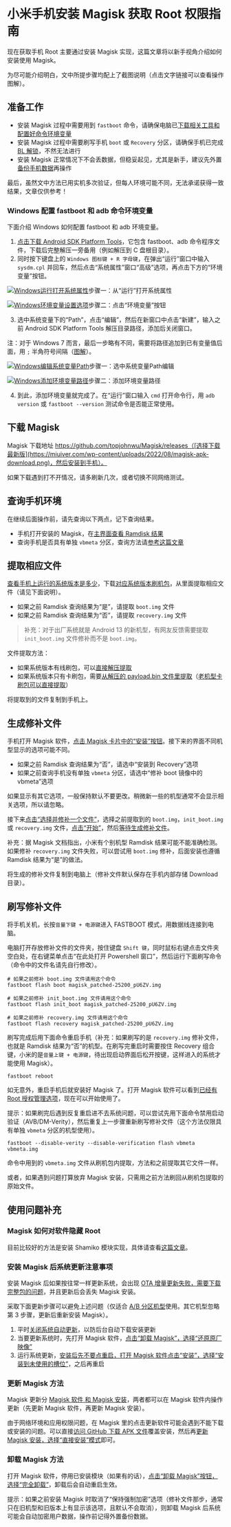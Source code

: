 # 小米手机安装 Magisk 获取 Root 权限指南

现在获取手机 Root 主要通过安装 Magisk 实现，这篇文章将以新手视角介绍如何安装使用 Magisk。

为尽可能介绍明白，文中所提步骤均配上了截图说明（点击文字链接可以查看操作图解）。

## 准备工作

- 安装 Magisk 过程中需要用到 `fastboot` 命令，请确保电脑已[下载相关工具和配置好命令环境变量](https://miuiver.com/add-fastboot-and-adb-environment-variables/)
- 安装 Magisk 过程中需要刷写手机 `boot` 或 `Recovery` 分区，请确保手机已完成 [BL 解锁](https://miuiver.com/how-to-unlock-xiaomi-phone/)，不然无法进行
- 安装 Magisk 正常情况下不会丢数据，但稳妥起见，尤其是新手，建议先外置[备份手机数据](https://miuiver.com/mi-phone-data-backup/)再操作

最后，虽然文中方法已用实机多次验证，但每人环境可能不同，无法承诺获得一致结果，文章仅供参考！

### Windows 配置 fastboot 和 adb 命令环境变量

下面介绍 Windows 如何配置 fastboot 和 adb 环境变量。

1. [点击下载 Android SDK Platform Tools](https://dl.google.com/android/repository/platform-tools-latest-windows.zip)，它包含 fastboot、adb 命令程序文件，下载后完整解压一旁备用（例如解压到 C 盘根目录）。
2. 同时按下键盘上的 `Windows 图标键 + R 字母键`，在弹出“运行”窗口中输入 `sysdm.cpl` 并回车，然后点击“系统属性”窗口“高级”选项，再点击下方的“环境变量”按钮。

[![Windows运行打开系统属性](https://miuiver.com/wp-content/uploads/2022/07/sysdm-cpl.png)](https://miuiver.com/wp-content/uploads/2022/07/sysdm-cpl.png)步骤一：从“运行”打开系统属性

[![Windows环境变量设置选项](https://miuiver.com/wp-content/uploads/2022/07/environment-variables-button.png)](https://miuiver.com/wp-content/uploads/2022/07/environment-variables-button.png)步骤二：点击“环境变量”按钮

3. 选中系统变量下的“Path”，点击“编辑”，然后在新窗口中点击“新建”，输入之前 Android SDK Platform Tools 解压目录路径，添加后关闭窗口。

注：对于 Windows 7 而言，最后一步略有不同，需要将路径追加到已有变量值后面，用 `;` 半角符号间隔（[图解](https://miuiver.com/wp-content/uploads/2022/07/add-environment-variables-win7.png)）。

[![Windows编辑系统变量Path](https://miuiver.com/wp-content/uploads/2022/07/edit-environment-variables.png)](https://miuiver.com/wp-content/uploads/2022/07/edit-environment-variables.png)步骤一：选中系统变量Path编辑

[![Windows添加环境变量路径](https://miuiver.com/wp-content/uploads/2022/07/add-environment-variables.png)](https://miuiver.com/wp-content/uploads/2022/07/add-environment-variables.png)步骤二：添加环境变量路径

4. 到此，添加环境变量就完成了。在“运行”窗口输入 `cmd` 打开命令行，用 `adb version` 或 `fastboot --version` 测试命令是否能正常使用。



## 下载 Magisk

Magisk 下载地址 https://github.com/topjohnwu/Magisk/releases（[选择下载最新版](https://miuiver.com/wp-content/uploads/2022/08/magisk-apk-download.png)，然后安装到手机）。

如果下载遇到打不开情况，请多刷新几次，或者切换不同网络测试。

## 查询手机环境

在继续后面操作前，请先查询以下两点，记下查询结果。

- 手机打开安装的 Magisk，在[主界面查看 Ramdisk 结果](https://miuiver.com/wp-content/uploads/2022/08/check-phone-ramdisk.png)
- 查询手机是否具有单独 `vbmeta` 分区，查询方法请[参考这篇文章](https://miuiver.com/existence-of-vbmeta-partition/)

## 提取相应文件

[查看手机上运行的系统版本是多少](https://miuiver.com/wp-content/uploads/2022/08/view-miui-version.png)，下载[对应系统版本刷机包](https://miuiver.com/)，从里面提取相应文件（请见下面说明）。

- 如果之前 Ramdisk 查询结果为“是”，请提取 `boot.img` 文件
- 如果之前 Ramdisk 查询结果为“否”，请提取 `recovery.img` 文件

> 补充：对于出厂系统就是 Android 13 的新机型，有网友反馈需要提取 `init_boot.img` 文件修补而不是 `boot.img`。

文件提取方法：

- 如果系统版本有线刷包，可以[直接解压提取](https://miuiver.com/wp-content/uploads/2022/08/extract-boot-img-from-fastboot-rom.png)
- 如果系统版本只有卡刷包，需要[从解压的 payload.bin 文件里提取](https://miuiver.com/extracting-boot-img/)（[老机型卡刷包可以直接提取](https://miuiver.com/wp-content/uploads/2022/08/extract-boot-img-from-recovery-rom.png)）

将提取到的文件复制到手机上。

## 生成修补文件

手机打开 Magisk 软件，[点击 Magisk 卡片中的“安装”按钮](https://miuiver.com/wp-content/uploads/2022/08/magisk-installation-button.jpg)。接下来的界面不同机型显示的选项可能不同。

- 如果之前 Ramdisk 查询结果为“否”，请选中“安装到 Recovery”选项
- 如果之前查询手机没有单独 `vbmeta` 分区，请选中“修补 boot 镜像中的 vbmeta”选项

如果显示有其它选项，一般保持默认不要更改。稍微新一些的机型通常不会显示相关选项，所以请忽略。

接下来[点击“选择并修补一个文件”](https://miuiver.com/wp-content/uploads/2022/08/magisk-select-and-patch-a-file.jpg)，选择之前提取到的 `boot.img`，`init_boot.img` 或 `recovery.img` 文件，[点击“开始”](https://miuiver.com/wp-content/uploads/2022/08/magisk-start-installation.jpg)，然后[等待生成修补文件](https://miuiver.com/wp-content/uploads/2022/08/magisk-output-file.jpg)。

补充：据 Magisk 文档指出，小米有个别机型 Ramdisk 结果可能不能准确检测。如果修补 `recovery.img` 文件失败，可以尝试用 `boot.img` 修补，后面安装也遵循 Ramdisk 结果为“是”的做法。

将生成的修补文件复制到电脑上（修补文件默认保存在手机内部存储 Download 目录）。

## 刷写修补文件

将手机关机，长按`音量下键 + 电源键`进入 FASTBOOT 模式，用数据线连接到电脑。

电脑打开存放修补文件的文件夹，按住键盘 `Shift 键`，同时鼠标右键点击文件夹空白处，在右键菜单点击“在此处打开 Powershell 窗口”，然后运行下面刷写命令（命令中的文件名请先自行修改）。

```
# 如果之前修补 boot.img 文件请用这个命令
fastboot flash boot magisk_patched-25200_pU6ZV.img

# 如果之前修补 init_boot.img 文件请用这个命令
fastboot flash init_boot magisk_patched-25200_pU6ZV.img

# 如果之前修补 recovery.img 文件请用这个命令
fastboot flash recovery magisk_patched-25200_pU6ZV.img
```

刷写完成后用下面命令重启手机（补充：如果刷写的是 `recovery.img` 修补文件，也就是 Ramdisk 结果为“否”的机型。在刷写完重启时需要按住 Recovery 组合键，小米的是`音量上键 + 电源键`，待出现启动界面后松开按键，这样进入的系统才能使用 Magisk）。

```
fastboot reboot
```

如无意外，重启手机后就安装好 Magisk 了。打开 Magisk 软件可以看到[已经有 Root 授权管理选项](https://miuiver.com/wp-content/uploads/2022/08/magisk-root-access-management.png)，现在可以开始使用了。

提示：如果刷完后遇到反复重启进不去系统问题，可以尝试先用下面命令禁用启动验证（AVB/DM-Verity），然后重复上一步骤重新刷写修补文件（这个方法仅限具有单独 `vbmeta` 分区的机型使用）。

```
fastboot --disable-verity --disable-verification flash vbmeta vbmeta.img
```

命令中用到的 `vbmeta.img` 文件从刷机包内提取，方法和之前提取其它文件一样。

或者，如果遇到问题打算放弃 Magisk 安装，只需用之前方法刷回从刷机包提取的原始文件。

## 使用问题补充

### Magisk 如何对软件隐藏 Root

目前比较好的方法是安装 Shamiko 模块实现，具体请查看[这篇文章](https://miuiver.com/magisk-installation-shamiko/)。

### 安装 Magisk 后系统更新注意事项

安装 Magisk 后如果按往常一样更新系统，会出现 [OTA 增量更新失败，需要下载完整包的问题](https://miuiver.com/wp-content/uploads/2022/08/miui-ota-update-failed.png)，并且更新后会丢失 Magisk 安装。

采取下面更新步骤可以避免上述问题（仅适合 [A/B 分区机型](https://miuiver.com/checks-for-ab-partitions-support/)使用。其它机型忽略第 3 步骤，更新后重新安装 Magisk）。

1. 平时[关闭系统自动更新](https://miuiver.com/wp-content/uploads/2021/04/miui-disable-auto-update.png)，以防后台自动下载安装更新
2. 当要更新系统时，先打开 Magisk 软件，[点击“卸载 Magisk”，选择“还原原厂映像”](https://miuiver.com/wp-content/uploads/2022/08/magisk-restore-boot-img.png)
3. 运行系统更新，[安装后先不要点重启，打开 Magisk 软件点击“安装”，选择“安装到未使用的槽位”](https://miuiver.com/wp-content/uploads/2022/08/magisk-system-update-steps.png)，之后再重启

### 更新 Magisk 方法

Magisk 更新分 [Magisk 软件 和 Magisk 安装](https://miuiver.com/wp-content/uploads/2022/08/update-magisk.png)，两者都可以在 Magisk 软件内操作更新（先更新 Magisk 软件，再更新 Magisk 安装）。

由于网络环境和应用权限问题，在 Magisk 里的点击更新软件可能会遇到不能下载或安装的问题。可以直接[访问 GitHub 下载 APK 文件](https://github.com/topjohnwu/Magisk/releases)覆盖安装，然后再[更新 Magisk 安装，选择“直接安装”模式](https://miuiver.com/wp-content/uploads/2022/08/installation-av-magisk-uppdatering.png)即可。

### 卸载 Magisk 方法

打开 Magisk 软件，停用已安装模块（如果有的话），[点击“卸载 Magisk”按钮，选择“完全卸载”](https://miuiver.com/wp-content/uploads/2022/08/uninstall-magisk.png)，卸载后会自动重启生效。

提示：如果之前安装 Magisk 时取消了“保持强制加密”选项（修补文件那步，通常只在旧机型和旧版本上有显示该选项，且默认不会取消），则卸载 Magisk 后系统可能会自动加密用户数据，操作前记得外置备份数据。